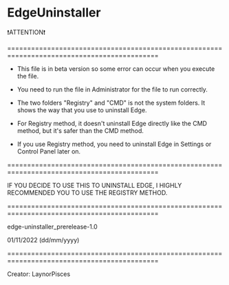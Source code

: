 # EdgeUninstaller

❗ATTENTION❗

============================================================================================

- This file is in beta version so some error can occur when you execute the file.

- You need to run the file in Administrator for the file to run correctly.

- The two folders "Registry" and "CMD" is not the system folders. It shows the way that you use to uninstall Edge.

- For Registry method, it doesn't uninstall Edge directly like the CMD method, but it's safer than the CMD method.

- If you use Registry method, you need to uninstall Edge in Settings or Control Panel later on.

============================================================================================

IF YOU DECIDE TO USE THIS TO UNINSTALL EDGE, I HIGHLY RECOMMENDED YOU TO USE THE REGISTRY METHOD.

============================================================================================

edge-uninstaller_prerelease-1.0

01/11/2022 (dd/mm/yyyy)

============================================================================================

Creator: LaynorPisces
